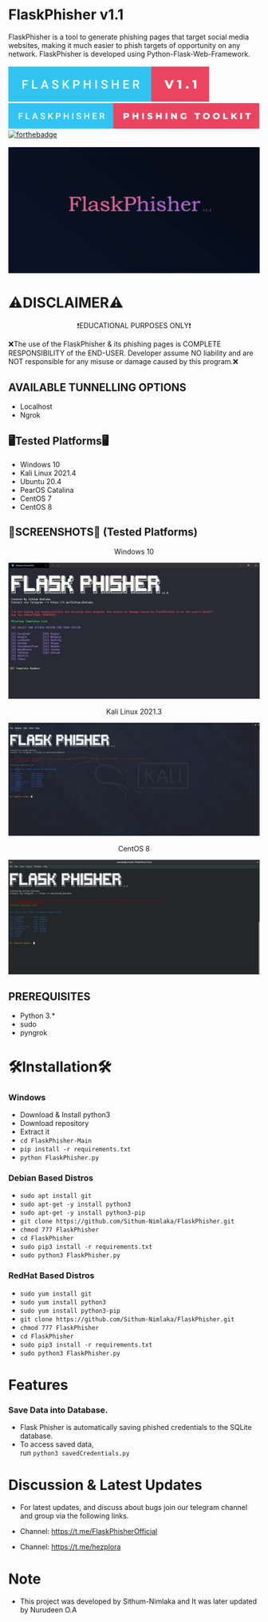 # FlaskPhisher  v1.1
FlaskPhisher is a tool to generate phishing pages that target social media websites, making it much easier to phish targets of opportunity on any network. FlaskPhisher is developed using Python-Flask-Web-Framework.
<br><br><img src="https://github.com/Sithum-Nimlaka/FlaskPhisher/blob/Main/img/flaskphisher-v1.1.svg" alt="FlaskPhisher v1.1">
<img src="https://github.com/Sithum-Nimlaka/FlaskPhisher/blob/Main/img/flaskphisher-phishing-toolkit.svg" alt="FlaskPhisher Phishing Toolkit">
[![forthebadge](https://forthebadge.com/images/badges/made-with-python.svg)](https://forthebadge.com)<br><br>
![Main Image](https://github.com/Sithum-Nimlaka/FlaskPhisher/blob/Main/img/FlaskPhisher-Base-v1.1.jpg)

# ⚠️DISCLAIMER⚠️
<p align="center">❗️EDUCATIONAL PURPOSES ONLY❗️<p>
❌The use of the FlaskPhisher & its phishing pages is COMPLETE RESPONSIBILITY of the END-USER. Developer assume NO liability and are NOT responsible for any misuse or damage caused by this program.❌
  
## AVAILABLE TUNNELLING OPTIONS
- Localhost
- Ngrok

## 🖥Tested Platforms🖥
- Windows 10
- Kali Linux 2021.4
- Ubuntu 20.4
- PearOS Catalina
- CentOS 7
- CentOS 8

## 📸SCREENSHOTS📸 (Tested Platforms)
<p align="center">Windows 10<p>
<img src="https://github.com/Sithum-Nimlaka/FlaskPhisher/blob/Main/img/flaskPhisher-windows.jpg"/>
<p align="center">Kali Linux 2021.3<p>
<img src="https://github.com/Sithum-Nimlaka/FlaskPhisher/blob/Main/img/flaskPhisher-kali-linux.jpg"/>
<p align="center">CentOS 8<p>
<img src="https://github.com/Sithum-Nimlaka/FlaskPhisher/blob/Main/img/flaskPhisher-centos8.jpg"/>
  
## PREREQUISITES

- Python 3.\*
- sudo
- pyngrok
  
# 🛠Installation🛠

### Windows
  - Download & Install python3
  - Download repository
  - Extract it<br>
  - `cd FlaskPhisher-Main`<br>
  - `pip install -r requirements.txt`<br>
  - `python FlaskPhisher.py`<br>
 
### Debian Based Distros
  - `sudo apt install git`<br>
  - `sudo apt-get -y install python3`<br>
  - `sudo apt-get -y install python3-pip`<br>
  - `git clone https://github.com/Sithum-Nimlaka/FlaskPhisher.git`<br>
  - `chmod 777 FlaskPhisher`<br>
  - `cd FlaskPhisher`<br>
  - `sudo pip3 install -r requirements.txt`<br>
  - `sudo python3 FlaskPhisher.py`<br>

### RedHat Based Distros
  - `sudo yum install git`<br>
  - `sudo yum install python3`<br>
  - `sudo yum install python3-pip`<br>
  - `git clone https://github.com/Sithum-Nimlaka/FlaskPhisher.git`<br>
  - `chmod 777 FlaskPhisher`<br>
  - `cd FlaskPhisher`<br>
  - `sudo pip3 install -r requirements.txt`<br>
  - `sudo python3 FlaskPhisher.py`<br>

# Features
### Save Data into Database.
- Flask Phisher is automatically saving phished credentials to the SQLite database.
- To access saved data,<br>
run `python3 savedCredentials.py`
  
# Discussion & Latest Updates
- For latest updates, and discuss about bugs join our telegram channel and group via the following links.
- <p>Channel: <a href="https://t.me/FlaskPhisherOfficial">https://t.me/FlaskPhisherOfficial</a></p>
- <p>Channel: <a href="https://t.me/hezplora">https://t.me/hezplora</a></p>

# Note
- This project was developed by Sithum-Nimlaka and It was later updated by Nurudeen O.A

